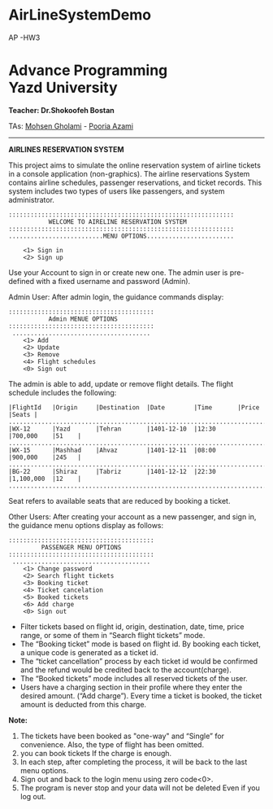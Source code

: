 # AirLineSystemDemo
AP -HW3

<h1>Advance Programming<br>
Yazd University
</h1>

**Teacher: Dr.Shokoofeh Bostan**

TAs: [Mohsen Gholami](https://about.me/iMohsen02) - [Pooria Azami](https://github.com/pooriaazami)

---

**AIRLINES RESERVATION SYSTEM**


This project aims to simulate the online reservation system of airline tickets in a console application (non-graphics). The airline reservations System contains airline schedules, passenger reservations, and ticket records. This system includes two types of users like passengers, and system administrator.

```
::::::::::::::::::::::::::::::::::::::::::::::::::::::::::::::
           WELCOME TO AIRELINE RESERVATION SYSTEM
::::::::::::::::::::::::::::::::::::::::::::::::::::::::::::::
..........................MENU OPTIONS........................

    <1> Sign in
    <2> Sign up 
```
Use your Account to sign in or create new one. The admin user is pre-defined with a fixed username and password (Admin).

Admin User:
After admin login, the guidance commands display:

```
::::::::::::::::::::::::::::::::::::::::
           Admin MENUE OPTIONS
::::::::::::::::::::::::::::::::::::::::
 ......................................
    <1> Add
    <2> Update
    <3> Remove
    <4> Flight schedules
    <0> Sign out
```

The admin is able to add, update or remove flight details. The flight schedule includes the following:

```
|FlightId   |Origin     |Destination  |Date        |Time       |Price      |Seats |
...................................................................................
|WX-12      |Yazd       |Tehran       |1401-12-10  |12:30      |700,000    |51    |
...................................................................................
|WX-15      |Mashhad    |Ahvaz        |1401-12-11  |08:00      |900,000    |245   |
...................................................................................
|BG-22      |Shiraz     |Tabriz       |1401-12-12  |22:30      |1,100,000  |12    |
...................................................................................
```

Seat refers to available seats that are reduced by booking a ticket.

Other Users:
After creating your account as a new passenger, and sign in, the guidance menu options display as follows:
```
::::::::::::::::::::::::::::::::::::::::
         PASSENGER MENU OPTIONS
::::::::::::::::::::::::::::::::::::::::
 ......................................
    <1> Change password
    <2> Search flight tickets
    <3> Booking ticket
    <4> Ticket cancelation
    <5> Booked tickets
    <6> Add charge
    <0> Sign out
```

- Filter tickets based on flight id, origin, destination, date, time, price range, or some of them in “Search flight tickets” mode.
- The “Booking ticket” mode is based on flight id. By booking each ticket, a unique code is generated as a ticket id.
- The “ticket cancellation” process by each ticket id would be confirmed and the refund would be credited back to the account(charge).
- The “Booked tickets” mode includes all reserved tickets of the user.
- Users have a charging section in their profile where they enter the desired amount.
(“Add charge”). Every time a ticket is booked, the ticket amount is deducted from this charge.

**Note:**
1. The tickets have been booked as "one-way" and “Single” for convenience. Also, the type of flight has been omitted.
2. you can book tickets If the charge is enough.
3. In each step, after completing the process, it will be back to the last menu options.
4. Sign out and back to the login menu using zero code<0>.
5. The program is never stop and your data will not be deleted Even if you log out.

